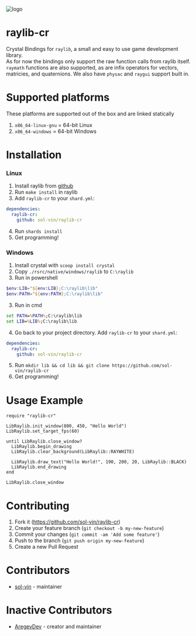 ![logo](logo/raylib-cr_256x256.png)

# raylib-cr

Crystal Bindings for `raylib`, a small and easy to use game development library.  
As for now the bindings only support the raw function calls from raylib itself.
`raymath` functions are also supported, as are infix operators for vectors,
matricies, and quaternions. We also have `physac` and `raygui` support built in.

# Supported platforms

These platforms are supported out of the box and are linked statically
1. `x86_64-linux-gnu` = 64-bit Linux
2. `x86_64-windows` = 64-bit Windows

# Installation

### Linux
1. Install raylib from [github](https://github.com/raysan5/raylib/releases)
2. Run `make install` in raylib
3. Add `raylib-cr` to your `shard.yml`:
```yml
dependencies:
  raylib-cr:
    github: sol-vin/raylib-cr
```
4. Run `shards install`
5. Get programming!

### Windows
1. Install crystal with `scoop install crystal`
2. Copy `./rsrc/native/windows/raylib` to `C:\raylib`
3. Run in powershell
```powershell
$env:LIB="${env:LIB};C:\raylib\lib"
$env:PATH="${env:PATH};C:\raylib\lib"
```
3. Run in cmd
```cmd
set PATH=%PATH%;C:\raylib\lib
set LIB=%LIB%;C:\raylib\lib
```
4. Go back to your project directory. Add `raylib-cr` to your `shard.yml`:
```yml
dependencies:
  raylib-cr:
    github: sol-vin/raylib-cr
```
5. Run `mkdir lib && cd lib && git clone https://github.com/sol-vin/raylib-cr`
6. Get programming!

# Usage Example

```crystal
require "raylib-cr"

LibRaylib.init_window(800, 450, "Hello World")
LibRaylib.set_target_fps(60)

until LibRaylib.close_window?
  LibRaylib.begin_drawing
  LibRaylib.clear_background(LibRaylib::RAYWHITE)
  
  LibRaylib.draw_text("Hello World!", 190, 200, 20, LibRaylib::BLACK)
  LibRaylib.end_drawing
end

LibRaylib.close_window
```

# Contributing

1. Fork it (https://github.com/sol-vin/raylib-cr)
2. Create your feature branch (`git checkout -b my-new-feature`)
3. Commit your changes (`git commit -am 'Add some feature'`)
4. Push to the branch (`git push origin my-new-feature`)
5. Create a new Pull Request

# Contributors
- [sol-vin](https://github.com/sol-vin) - maintainer

# Inactive Contributors
- [AregevDev](https://github.com/AregevDev) - creator and maintainer
